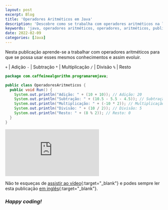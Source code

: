 ```yaml
---
layout: post
excerpt: Blog
title: 'Operadores Aritméticos em Java'
description: 'Descobre como se trabalha com operadores aritméticos na linguagem de programação Java. Obtém respostas às tuas dúvidas com a teoria e os exemplos apresentados.'
keywords: 'java, operadores aritméticos, operadores, aritméticos, publicação'
date: 2022-02-09
categories: [Java]
---
```


Nesta publicação aprende-se a trabalhar com operadores aritméticos para que se possa usar esses mesmos conhecimentos e assim evoluir.

`+` | Adição
`-` | Subtração
`*` | Multiplicação
`/` | Divisão
`%` | Resto

```java
package com.caffeinealgorithm.programaremjava;

public class OperadoresAritmeticos {
  public void Run() {
    System.out.println("Adição: " + (10 + 10)); // Adição: 20
    System.out.println("Subtração: " + (10.5 - 5.5 - 4.5)); // Subtração: 0.5
    System.out.println("Multiplicação: " + (-10 * 2)); // Multiplicação: -20
    System.out.println("Divisão: " + (10 / 2)); // Divisão: 5
    System.out.println("Resto: " + (8 % 2)); // Resto: 0
  }
}
```

<div class="video-container">
  <iframe src="https://www.youtube.com/embed/_USlZetbXrA" frameborder="0" allowfullscreen></iframe>
</div>

Não te esqueças de [assistir ao vídeo](https://youtu.be/_USlZetbXrA){:target="\_blank"} e podes sempre ler esta publicação [em inglês](https://nelsonsilvadev.com/blog/20220209/arithmetic-operators-in-java/){:target="\_blank"}.

### _Happy coding!_
